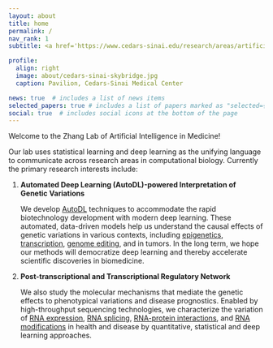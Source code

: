 ```yaml
---
layout: about
title: home
permalink: /
nav_rank: 1
subtitle: <a href='https://www.cedars-sinai.edu/research/areas/artificial-intelligence-medicine.html'>Division of Artificial Intelligence in Medicine at Cedars-Sinai</a>. 116 N. Robertson Blvd. Los Angeles, CA 90048.

profile:
  align: right
  image: about/cedars-sinai-skybridge.jpg
  caption: Pavilion, Cedars-Sinai Medical Center

news: true  # includes a list of news items
selected_papers: true # includes a list of papers marked as "selected={true}"
social: true  # includes social icons at the bottom of the page
---
```


Welcome to the Zhang Lab of Artificial Intelligence in Medicine! 

Our lab uses statistical learning and deep learning as the unifying language to communicate 
across research areas in computational biology. 
Currently the primary research interests include:

1. **Automated Deep Learning (AutoDL)-powered Interpretation of Genetic Variations** 

    We develop <a href="https://www.nature.com/articles/s42256-021-00316-z" target=_blank>AutoDL</a> techniques to accommodate the rapid biotechnology
    development with modern deep learning. These automated, data-driven models help us
    understand the causal effects of genetic variations in various contexts, including 
    <a href="https://www.nature.com/articles/s42256-021-00316-z" target=_blank>epigenetics</a>, 
    <a href="https://nips.cc/virtual/2023/75771" target=_blank>transcription</a>, 
    <a href="https://academic.oup.com/bioinformatics/article/37/Supplement_1/i342/6319668" target=_blank>genome editing</a>, 
    and in tumors.
    In the long term, we hope our methods will democratize deep learning and thereby accelerate scientific discoveries in biomedicine.

2. **Post-transcriptional and Transcriptional Regulatory Network**

    We also study the molecular mechanisms that mediate the genetic effects to phenotypical variations and disease
    prognostics. Enabled by high-throughput sequencing technologies, we characterize the variation of 
    <a href="https://nips.cc/virtual/2023/75771" target=_blank>RNA expression</a>, 
    <a href="https://www.nature.com/articles/s41592-019-0351-9" target=_blank>RNA splicing</a>, 
    <a href="https://academic.oup.com/nar/article/45/16/9260/4077049" target=_blank>RNA-protein interactions</a>,
    and 
    <a href="https://genomebiology.biomedcentral.com/articles/10.1186/s13059-018-1394-4" target=_blank>RNA modifications</a> 
    in health and disease by quantitative, statistical and deep learning approaches.


